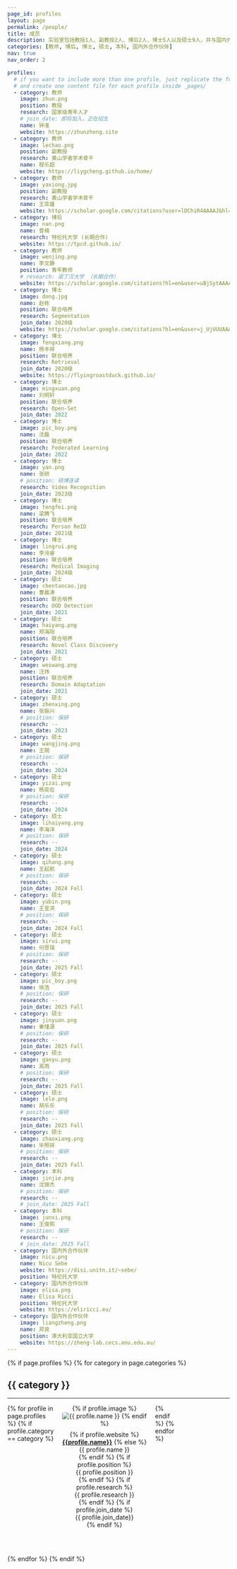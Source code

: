 ```yaml
---
page_id: profiles
layout: page
permalink: /people/
title: 成员
description: 实验室包括教授1人、副教授2人、博后2人、博士5人以及硕士9人，并与国内外知名学者长期合作。
categories: [教师, 博后, 博士, 硕士, 本科, 国内外合作伙伴]
nav: true
nav_order: 2

profiles:
  # if you want to include more than one profile, just replicate the following block
  # and create one content file for each profile inside _pages/
  - category: 教师
    image: zhun.png
    position: 教授
    research: 国家级青年人才
    # join_date: 即将加入，正在招生
    name: 钟准
    website: https://zhunzhong.site
  - category: 教师
    image: lechao.png
    position: 副教授
    research: 黄山学者学术骨干
    name: 程乐超
    website: https://liygcheng.github.io/home/
  - category: 教师
    image: yaxiong.jpg
    position: 副教授
    research: 黄山学者学术骨干
    name: 王亚雄
    website: https://scholar.google.com/citations?user=lDChiR4AAAAJ&hl=zh-CN
  - category: 博后
    image: nan.png
    name: 普楠
    research: 特伦托大学 (长期合作)
    website: https://tpcd.github.io/
  - category: 教师
    image: wenjing.png
    name: 李文静
    position: 青年教师
    # research: 诺丁汉大学 （长期合作）
    website: https://scholar.google.com/citations?hl=en&user=uBjSytAAAAAJ
  - category: 博士
    image: dong.jpg
    name: 赵栋
    position: 联合培养
    research: Segmentation
    join_date: 2020级
    website: https://scholar.google.com/citations?hl=en&user=j_UjUUUAAAAJ
  - category: 博士
    image: fengxiang.png
    name: 杨丰祥
    position: 联合培养
    research: Retrieval
    join_date: 2020级
    website: https://flyingroastduck.github.io/
  - category: 博士
    image: mingxuan.png
    name: 刘明轩
    position: 联合培养
    research: Open-Set
    join_date: 2022
  - category: 博士
    image: pic_boy.png
    name: 沈磊
    position: 联合培养
    research: Federated Learning
    join_date: 2022
  - category: 博士
    image: yan.png
    name: 张研
    # position: 硕博连读
    research: Video Recognition
    join_date: 2023级
  - category: 博士
    image: tengfei.png
    name: 梁腾飞
    position: 联合培养
    research: Person ReID
    join_date: 2021级
  - category: 博士
    image: lingrui.png
    name: 李泠睿
    position: 联合培养
    research: Medical Imaging
    join_date: 2024级
  - category: 硕士
    image: chentaocao.jpg
    name: 曹晨涛
    position: 联合培养
    research: OOD Detection
    join_date: 2021
  - category: 硕士
    image: haiyang.png
    name: 郑海阳
    position: 联合培养
    research: Novel Class Discovery
    join_date: 2021
  - category: 硕士
    image: weiwang.png
    name: 汪炜
    position: 联合培养
    research: Domain Adaptation
    join_date: 2021
  - category: 硕士
    image: zhenxing.png
    name: 张振兴
    # position: 保研
    research: --
    join_date: 2023
  - category: 硕士
    image: wangjing.png
    name: 王兢
    # position: 保研
    research: --
    join_date: 2024
  - category: 硕士
    image: yizai.png
    name: 杨奕在
    # position: 保研
    research: --
    join_date: 2024
  - category: 硕士
    image: lihaiyang.png
    name: 李海洋
    # position: 保研
    research: --
    join_date: 2024
  - category: 硕士
    image: qihang.png
    name: 王起航
    # position: 保研
    research: --
    join_date: 2024 Fall
  - category: 硕士
    image: yubin.png
    name: 王昱滨
    # position: 保研
    research: --
    join_date: 2024 Fall
  - category: 硕士
    image: sirui.png
    name: 何思瑞
    # position: 保研
    research: --
    join_date: 2025 Fall
  - category: 硕士
    image: pic_boy.png
    name: 徐浩
    # position: 保研
    research: --
    join_date: 2025 Fall
  - category: 硕士
    image: jinyuan.png
    name: 秦瑾源
    # position: 保研
    research: --
    join_date: 2025 Fall
  - category: 硕士
    image: gaoyu.png
    name: 高雨
    # position: 保研
    research: --
    join_date: 2025 Fall
  - category: 硕士
    image: lele.png
    name: 胡乐乐
    # position: 保研
    research: --
    join_date: 2025 Fall
  - category: 硕士
    image: zhaoxiang.png
    name: 毕照祥
    # position: 保研
    research: --
    join_date: 2025 Fall
  - category: 本科
    image: jinjie.png
    name: 沈锦杰
    # position: 保研
    research: --
    # join_date: 2025 Fall
  - category: 本科
    image: junxi.png
    name: 王俊熙
    # position: 保研
    research: --
    # join_date: 2025 Fall
  - category: 国内外合作伙伴
    image: nicu.png
    name: Nicu Sebe
    website: https://disi.unitn.it/~sebe/
    position: 特伦托大学
  - category: 国内外合作伙伴
    image: elisa.png
    name: Elisa Ricci
    position: 特伦托大学
    website: https://eliricci.eu/
  - category: 国内外合作伙伴
    image: liangzheng.png
    name: 郑良
    position: 澳大利亚国立大学
    website: https://zheng-lab.cecs.anu.edu.au/
---
```



<style>
  .category-section {
    margin-bottom: 60px;
  }
  .profile-grid {
    display: grid;
    grid-template-columns: repeat(5, 1fr);
    gap: 10px;
  }
  .profile {
    text-align: center;
    width: 210px;
  }
  .profile img {
    max-width: 100%;
    height: auto;
    border-radius: 10%;
  }
  .profile-info {
    margin-top: 8px;
  }
</style>


<div class="post">
  <article>
    {% if page.profiles %}
      {% for category in page.categories %}
        <div class="category-section">
          <h2>{{ category }}</h2>
          <hr />
          <div class="profile-grid">
            {% for profile in page.profiles %}
              {% if profile.category == category %}
                <div class="profile">
                  {% if profile.image %}
                    <img src="/assets/img/people/{{ profile.image }}" alt="{{ profile.name }}">
                  {% endif %}
                  <div class="profile-info">
                    {% if profile.website %}
                        <a href="{{profile.website}}" target="_blank"><b>{{profile.name}}</b></a>
                    {% else %}
                        <div>{{ profile.name }}</div>
                    {% endif %}
                    {% if profile.position %}
                        <div>{{ profile.position }}</div>
                    {% endif %}
                    {% if profile.research %}
                        <div>{{ profile.research }}</div>
                    {% endif %}
                    {% if profile.join_date %}
                        <div>{{ profile.join_date}}</div>
                    {% endif %}
                  </div>
                </div>
              {% endif %}
            {% endfor %}
          </div>
        </div>
      {% endfor %}
    {% endif %}
  </article>
</div>
